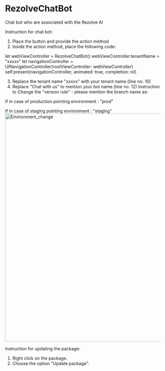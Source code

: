# RezolveChatBot
Chat bot  who are associated with the Rezolve AI 


Instruction for chat bot:
1. Place the button and provide the action method
2. Inside the action method, place the following code:

let webViewController = RezolveChatBot()
        webViewController.tenantName = "xxxxx"
        let navigationController = UINavigationController(rootViewController: webViewController)
        self.present(navigationController, animated: true, completion: nil)

3. Replace the tenant name "xxxxx" with your tenant name.(line no. 10)
4. Replace "Chat with us" to mention your bot name.(line no. 12)
Instruction to Change the "version rule" - please mention the branch name as:

If in case of production pointing environment : "prod"

If in case of staging pointing environment : "staging"
<img width="741" alt="Environment_change" src="https://github.com/a-science/RezolveChatBot/assets/1118654/31020d07-b1c0-4451-8971-56bc936b8191">

Instruction for updating the package:
1. Right click on the package.
2. Choose the option "Update package".
